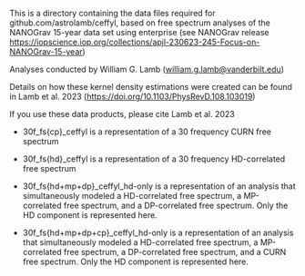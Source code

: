 This is a directory containing the data files required for github.com/astrolamb/ceffyl, based on free spectrum analyses of the NANOGrav 15-year data set using enterprise (see NANOGrav release https://iopscience.iop.org/collections/apjl-230623-245-Focus-on-NANOGrav-15-year)

Analyses conducted by William G. Lamb (william.g.lamb@vanderbilt.edu)

Details on how these kernel density estimations were created can be found in Lamb et al. 2023 (https://doi.org/10.1103/PhysRevD.108.103019)

If you use these data products, please cite Lamb et al. 2023

-   30f_fs{cp}_ceffyl is a representation of a 30 frequency CURN free spectrum

-   30f_fs{hd}_ceffyl is a representation of a 30 frequency HD-correlated free spectrum

-   30f_fs{hd+mp+dp}_ceffyl_hd-only is a representation of an analysis that simultaneously modeled a HD-correlated free spectrum, a MP-correlated free spectrum, and a DP-correlated free spectrum. Only the HD component is represented here.

-   30f_fs{hd+mp+dp+cp}_ceffyl_hd-only is a representation of an analysis that simultaneously modeled a HD-correlated free spectrum, a MP-correlated free spectrum, a DP-correlated free spectrum, and a CURN free spectrum. Only the HD component is represented here.

